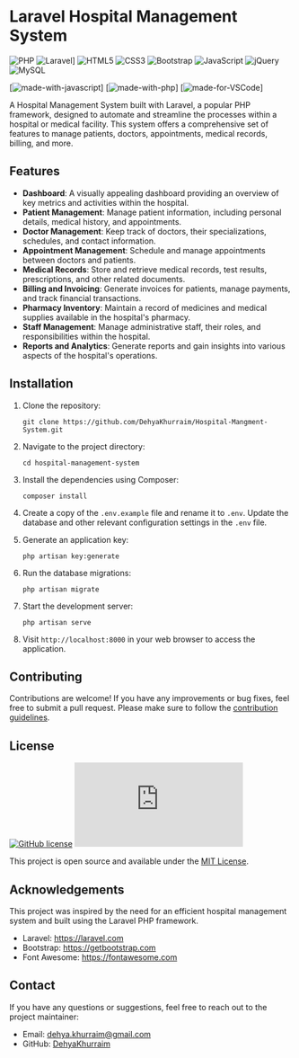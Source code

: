 # Laravel Hospital Management System

![PHP](https://img.shields.io/badge/php-%23777BB4.svg?style=for-the-badge&logo=php&logoColor=white)
![Laravel](https://img.shields.io/badge/Laravel-FF2D20?style=for-the-badge&logo=laravel&logoColor=white)]
![HTML5](https://img.shields.io/badge/html5-%23E34F26.svg?style=for-the-badge&logo=html5&logoColor=white)
![CSS3](https://img.shields.io/badge/css3-%231572B6.svg?style=for-the-badge&logo=css3&logoColor=white)
![Bootstrap](https://img.shields.io/badge/bootstrap-%238511FA.svg?style=for-the-badge&logo=bootstrap&logoColor=white)
![JavaScript](https://img.shields.io/badge/javascript-%23323330.svg?style=for-the-badge&logo=javascript&logoColor=%23F7DF1E)
![jQuery](https://img.shields.io/badge/jquery-%230769AD.svg?style=for-the-badge&logo=jquery&logoColor=white)
![MySQL](https://img.shields.io/badge/MySQL-005C84?style=for-the-badge&logo=mysql&logoColor=white)

[![made-with-javascript](https://img.shields.io/badge/Frontend%20with-JavaScript-1f425f.svg)]
[![made-with-php](https://img.shields.io/badge/Backend%20with-Laravel-1f425f.svg)]
[![made-for-VSCode](https://img.shields.io/badge/Made%20for-VSCode-1f425f.svg)]

A Hospital Management System built with Laravel, a popular PHP framework, designed to automate and streamline the processes within a hospital or medical facility. This system offers a comprehensive set of features to manage patients, doctors, appointments, medical records, billing, and more.

## Features

- **Dashboard**: A visually appealing dashboard providing an overview of key metrics and activities within the hospital.
- **Patient Management**: Manage patient information, including personal details, medical history, and appointments.
- **Doctor Management**: Keep track of doctors, their specializations, schedules, and contact information.
- **Appointment Management**: Schedule and manage appointments between doctors and patients.
- **Medical Records**: Store and retrieve medical records, test results, prescriptions, and other related documents.
- **Billing and Invoicing**: Generate invoices for patients, manage payments, and track financial transactions.
- **Pharmacy Inventory**: Maintain a record of medicines and medical supplies available in the hospital's pharmacy.
- **Staff Management**: Manage administrative staff, their roles, and responsibilities within the hospital.
- **Reports and Analytics**: Generate reports and gain insights into various aspects of the hospital's operations.

## Installation

1. Clone the repository:

   ```shell
   git clone https://github.com/DehyaKhurraim/Hospital-Mangment-System.git
   ```

2. Navigate to the project directory:

   ```shell
   cd hospital-management-system
   ```

3. Install the dependencies using Composer:

   ```shell
   composer install
   ```

4. Create a copy of the `.env.example` file and rename it to `.env`. Update the database and other relevant configuration settings in the `.env` file.

5. Generate an application key:

   ```shell
   php artisan key:generate
   ```

6. Run the database migrations:

   ```shell
   php artisan migrate
   ```

7. Start the development server:

   ```shell
   php artisan serve
   ```

8. Visit `http://localhost:8000` in your web browser to access the application.

## Contributing

Contributions are welcome! If you have any improvements or bug fixes, feel free to submit a pull request. Please make sure to follow the [contribution guidelines](CONTRIBUTING.md).

## License
[![GitHub license](https://img.shields.io/github/license/Naereen/StrapDown.js.svg)](https://github.com/DehyaKhurraim/Hospital-Mangment-System/blob/master/LICENSE)
[![Latest release](https://badgen.net/github/release/Naereen/Strapdown.js)](https://github.com/DehyaKhurraim/Hospital-Mangment-System/releases)

This project is open source and available under the [MIT License](LICENSE).

## Acknowledgements

This project was inspired by the need for an efficient hospital management system and built using the Laravel PHP framework.

- Laravel: https://laravel.com
- Bootstrap: https://getbootstrap.com
- Font Awesome: https://fontawesome.com

## Contact

If you have any questions or suggestions, feel free to reach out to the project maintainer:

- Email: dehya.khurraim@gmail.com
- GitHub: [DehyaKhurraim](https://github.com/DehyaKhurraim/Hospital-Mangment-System)
